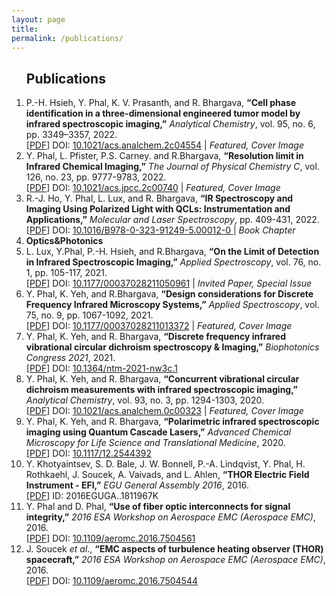 ```yaml
---
layout: page
title: 
permalink: /publications/
---
```

<!-- Papers can be uploaded to the publications folder and then referenced accordingly like below (Slightly Modified IEEE Citation). Add most recent papers to the top of the list. The notation is listed in the comment below but I'd suggest copy and pasting the most recent one and modifying that one.--->

<!--- 
<li>Authors <b>Title</b> <i>Journal or Conference</i>, Journal Info, Year. <br>[<a href="paper_name.pdf">PDF</a>] DOI: <a href="https://doi.org/DOI">DOI Identifier Here</a> | <i>Special Remarks</i></li>
--->

<div>
<ol>
<h2>Publications</h2>

<li>P.-H. Hsieh, Y. Phal, K. V. Prasanth, and R. Bhargava, <b>“Cell phase identification in a three-dimensional engineered tumor model by infrared spectroscopic imaging,”</b> <i>Analytical Chemistry</i>, vol. 95, no. 6, pp. 3349–3357, 2022. <br>[<a href="acs.analchem.2c04554.pdf">PDF</a>] DOI: <a href="https://doi.org/10.1021/acs.analchem.2c04554">10.1021/acs.analchem.2c04554</a> | <i>Featured, Cover Image</i></li>

<li>Y. Phal, L. Pfister, P.S. Carney. and R.Bhargava, <b>“Resolution limit in Infrared Chemical Imaging,”</b> <i>The Journal of Physical Chemistry C</i>, vol. 126, no. 23, pp. 9777-9783, 2022. <br>[<a href="acs.jpcc_.2c00740.pdf">PDF</a>] DOI: <a href="https://doi.org/10.1021/acs.jpcc.2c00740">10.1021/acs.jpcc.2c00740</a> | <i>Featured, Cover Image</i></li>

<li>R.-J. Ho, Y. Phal, L. Lux, and R. Bhargava, <b>“IR Spectroscopy and Imaging Using Polarized Light with QCLs: Instrumentation and Applications,”</b> <i>Molecular and Laser Spectroscopy</i>, pp. 409-431, 2022. <br>[<a href="book_chapter.pdf">PDF</a>] DOI: <a href="https://doi.org/10.1016/B978-0-323-91249-5.00012-0 ">10.1016/B978-0-323-91249-5.00012-0 </a> | <i>Book Chapter</i></li>

<li><b>Optics&Photonics</b></li>

<li>L. Lux, Y.Phal, P.-H. Hsieh, and R.Bhargava, <b>“On the Limit of Detection in Infrared Spectroscopic Imaging,”</b> <i>Applied Spectroscopy</i>, vol. 76, no. 1, pp. 105-117, 2021. <br>[<a href="lod.pdf">PDF</a>] DOI: <a href="https://doi.org/10.1177/00037028211050961">10.1177/00037028211050961</a> | <i>Invited Paper, Special Issue</i></li>

<li>Y. Phal, K. Yeh, and R.Bhargava, <b>“Design considerations for Discrete Frequency Infrared Microscopy Systems,”</b> <i>Applied Spectroscopy</i>, vol. 75, no. 9, pp. 1067-1092, 2021. <br>[<a href="dfir_fpr.pdf">PDF</a>] DOI: <a href="https://doi.org/10.1177/00037028211013372">10.1177/00037028211013372</a> | <i>Featured, Cover Image</i></li>

<li>Y. Phal, K. Yeh, and R. Bhargava, <b>“Discrete frequency infrared vibrational circular dichroism spectroscopy & Imaging,”</b> <i>Biophotonics Congress 2021</i>, 2021. <br>[<a href="no-pdf">PDF</a>] DOI: <a href="https://doi.org/10.1364/NTM.2021.NW3C.1">10.1364/ntm-2021-nw3c.1</a></li>

<li>Y. Phal, K. Yeh, and R. Bhargava, <b>“Concurrent vibrational circular dichroism measurements with infrared spectroscopic imaging,”</b> <i>Analytical Chemistry</i>, vol. 93, no. 3, pp. 1294-1303, 2020. <br>[<a href="Analytical_Chem_VCD.pdf">PDF</a>] DOI: <a href="https://doi.org/10.1021/acs.analchem.0c00323">10.1021/acs.analchem.0c00323</a> | <i>Featured, Cover Image</i></li>

<li>Y. Phal, K. Yeh, and R. Bhargava, <b>“Polarimetric infrared spectroscopic imaging using Quantum Cascade Lasers,”</b> <i>Advanced Chemical Microscopy for Life Science and Translational Medicine</i>, 2020. <br>[<a href="no-pdf">PDF</a>] DOI: <a href="https://doi.org/10.1117/12.2544392">10.1117/12.2544392</a></li>  

<li>Y. Khotyaintsev, S. D. Bale, J. W. Bonnell, P.-A. Lindqvist, Y. Phal, H. Rothkaehl, J. Soucek, A. Vaivads, and L. Ahlen, <b>“THOR Electric Field Instrument - EFI,”</b> <i>EGU General Assembly 2016</i>, 2016. <br>[<a href="EGU2016-11967.pdf">PDF</a>] ID: 2016EGUGA..1811967K</li>

<li>Y. Phal and D. Phal, <b>“Use of fiber optic interconnects for signal integrity,”</b> <i>2016 ESA Workshop on Aerospace EMC (Aerospace EMC)</i>, 2016. <br>[<a href="no-pdf">PDF</a>] DOI: <a href="https://doi.org/10.1109/aeromc.2016.7504561">10.1109/aeromc.2016.7504561</a></li>

<li>J. Soucek <i>et al</i>., <b>“EMC aspects of turbulence heating observer (THOR) spacecraft,”</b> <i>2016 ESA Workshop on Aerospace EMC (Aerospace EMC)</i>, 2016. <br>[<a href="no-pdf">PDF</a>] DOI: <a href="https://doi.org/10.1109/aeromc.2016.7504544">10.1109/aeromc.2016.7504544</a></li>
</ol>
</div>